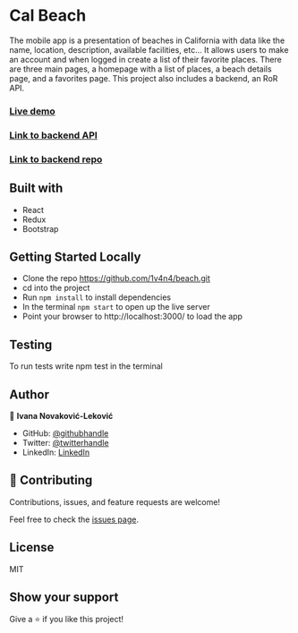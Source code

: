 # Cal Beach

The mobile app is a presentation of beaches in California with data like the name, location, description, available facilities, etc... It allows users to make an account and when logged in create a list of their favorite places. There are three main pages, a homepage with a list of places, a beach details page, and a favorites page. 
This project also includes a backend, an RoR API.


### [Live demo](https://1v4n4.github.io/beach/)
### [Link to backend API](https://calbeach.herokuapp.com)
### [Link to backend repo](https://github.com/1v4n4/back)

## Built with
- React
- Redux
- Bootstrap

## Getting Started Locally
- Clone the repo https://github.com/1v4n4/beach.git
- cd into the project
- Run `npm install` to install dependencies
- In the terminal `npm start` to open up the live server
- Point your browser to http://localhost:3000/ to load the app

## Testing
To run tests write npm test in the terminal

## Author
👤 **Ivana Novaković-Leković**

- GitHub: [@githubhandle](https://github.com/1v4n4)
- Twitter: [@twitterhandle](https://twitter.com/_1v4n4)
- LinkedIn: [LinkedIn](https://www.linkedin.com/in/1v4n4/)


## 🤝 Contributing

Contributions, issues, and feature requests are welcome!

Feel free to check the [issues page](https://github.com/1v4n4/beach.git/issues).

## License

MIT

## Show your support

Give a ⭐️ if you like this project!
